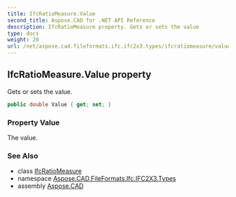 ```yaml
---
title: IfcRatioMeasure.Value
second_title: Aspose.CAD for .NET API Reference
description: IfcRatioMeasure property. Gets or sets the value
type: docs
weight: 20
url: /net/aspose.cad.fileformats.ifc.ifc2x3.types/ifcratiomeasure/value/
---
```

## IfcRatioMeasure.Value property

Gets or sets the value.

```csharp
public double Value { get; set; }
```

### Property Value

The value.

### See Also

* class [IfcRatioMeasure](../)
* namespace [Aspose.CAD.FileFormats.Ifc.IFC2X3.Types](../../ifcratiomeasure/)
* assembly [Aspose.CAD](../../../)


